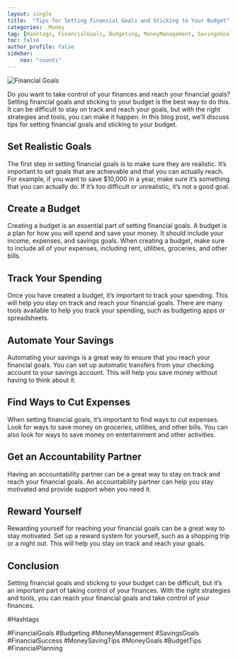 ```yaml
---
layout: single
title:  "Tips for Setting Financial Goals and Sticking to Your Budget"
categories:  Money
tag: [Hashtags, FinancialGoals, Budgeting, MoneyManagement, SavingsGoals, FinancialSuccess, MoneySavingTips, MoneyGoals, BudgetTips, FinancialPlanning, ]
toc: false
author_profile: false
sidebar:
    nav: "counts"
---
```

    
![Financial Goals](https://images.pexels.com/photos/1624487/pexels-photo-1624487.jpeg?auto=compress&cs=tinysrgb&dpr=2&h=650&w=940)

Do you want to take control of your finances and reach your financial goals? Setting financial goals and sticking to your budget is the best way to do this. It can be difficult to stay on track and reach your goals, but with the right strategies and tools, you can make it happen. In this blog post, we’ll discuss tips for setting financial goals and sticking to your budget.

## Set Realistic Goals

The first step in setting financial goals is to make sure they are realistic. It’s important to set goals that are achievable and that you can actually reach. For example, if you want to save $10,000 in a year, make sure it’s something that you can actually do. If it’s too difficult or unrealistic, it’s not a good goal.

## Create a Budget

Creating a budget is an essential part of setting financial goals. A budget is a plan for how you will spend and save your money. It should include your income, expenses, and savings goals. When creating a budget, make sure to include all of your expenses, including rent, utilities, groceries, and other bills.

## Track Your Spending

Once you have created a budget, it’s important to track your spending. This will help you stay on track and reach your financial goals. There are many tools available to help you track your spending, such as budgeting apps or spreadsheets.

## Automate Your Savings

Automating your savings is a great way to ensure that you reach your financial goals. You can set up automatic transfers from your checking account to your savings account. This will help you save money without having to think about it.

## Find Ways to Cut Expenses

When setting financial goals, it’s important to find ways to cut expenses. Look for ways to save money on groceries, utilities, and other bills. You can also look for ways to save money on entertainment and other activities.

## Get an Accountability Partner

Having an accountability partner can be a great way to stay on track and reach your financial goals. An accountability partner can help you stay motivated and provide support when you need it.

## Reward Yourself

Rewarding yourself for reaching your financial goals can be a great way to stay motivated. Set up a reward system for yourself, such as a shopping trip or a night out. This will help you stay on track and reach your goals.

## Conclusion

Setting financial goals and sticking to your budget can be difficult, but it’s an important part of taking control of your finances. With the right strategies and tools, you can reach your financial goals and take control of your finances. 

#Hashtags

#FinancialGoals #Budgeting #MoneyManagement #SavingsGoals #FinancialSuccess #MoneySavingTips #MoneyGoals #BudgetTips #FinancialPlanning